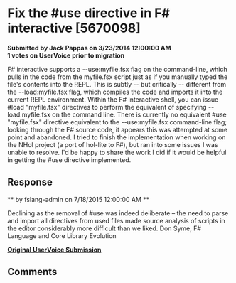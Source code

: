 # Fix the #use directive in F# interactive [5670098] #

**Submitted by Jack Pappas on 3/23/2014 12:00:00 AM**  
**1 votes on UserVoice prior to migration**  

F# interactive supports a --use:myfile.fsx flag on the command-line, which pulls in the code from the myfile.fsx script just as if you manually typed the file's contents into the REPL. This is subtly -- but critically -- different from the --load:myfile.fsx flag, which compiles the code and imports it into the current REPL environment.
Within the F# interactive shell, you can issue #load "myfile.fsx" directives to perform the equivalent of specifying --load:myfile.fsx on the command line. There is currently no equivalent #use "myfile.fsx" directive equivalent to the --use:myfile.fsx command-line flag; looking through the F# source code, it appears this was attempted at some point and abandoned. I tried to finish the implementation when working on the NHol project (a port of hol-lite to F#), but ran into some issues I was unable to resolve. I'd be happy to share the work I did if it would be helpful in getting the #use directive implemented.



## Response ##
** by fslang-admin on 7/18/2015 12:00:00 AM **

Declining as the removal of #use was indeed deliberate – the need to parse and import all directives from used files made source analysis of scripts in the editor considerably more difficult than we liked.
Don Syme, F# Language and Core Library Evolution


**[Original UserVoice Submission](https://fslang.uservoice.com/forums/245727-f-language/suggestions/5670098)**


## Comments ##

